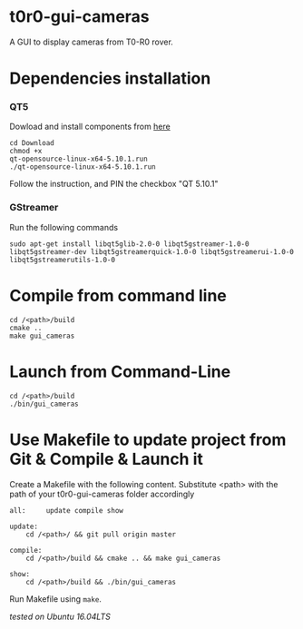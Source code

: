 # t0r0-gui-cameras

A GUI to display cameras from T0-R0 rover.

# Dependencies installation
### QT5
  Dowload and install components from <a href="https://download.qt.io/official_releases/qt/5.10/5.10.1/">here</a>

<code>cd Download  </code> <br> <code>chmod +x qt-opensource-linux-x64-5.10.1.run</code> <br> <code>./qt-opensource-linux-x64-5.10.1.run </code>  <br>

<h> Follow the instruction, and PIN the checkbox "QT 5.10.1" </h>

### GStreamer
Run the following commands
```
sudo apt-get install libqt5glib-2.0-0 libqt5gstreamer-1.0-0 libqt5gstreamer-dev libqt5gstreamerquick-1.0-0 libqt5gstreamerui-1.0-0 libqt5gstreamerutils-1.0-0
```

# Compile from command line
```
cd /<path>/build
cmake ..
make gui_cameras
```

# Launch from Command-Line
```
cd /<path>/build
./bin/gui_cameras
```

# Use Makefile to update project from Git & Compile & Launch it

Create a Makefile with the following content. Substitute \<path\> with the path of your t0r0-gui-cameras folder accordingly
```
all:	 update	compile	show

update:
	cd /<path>/ && git pull origin master

compile:
	cd /<path>/build && cmake .. && make gui_cameras

show:
	cd /<path>/build && ./bin/gui_cameras
```
Run Makefile using <code>make</code>.

*tested on Ubuntu 16.04LTS*
